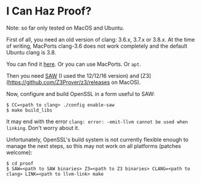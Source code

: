 # I Can Haz Proof?

Note: so far only tested on MacOS and Ubuntu.

First of all, you need an old version of clang: 3.6.x, 3.7.x or
3.8.x. At the time of writing, MacPorts clang-3.6 does not work
completely and the default Ubuntu clang is 3.8.

You can find it [here](http://llvm.org/releases/download.html). Or you can use MacPorts. Or ```apt```.

Then you need [SAW](http://saw.galois.com/builds/nightly/) (I used the
12/12/16 version) and [Z3](https://github.com/Z3Prover/z3/releases on MacOS).

Now, configure and build OpenSSL in a form useful to SAW:

    $ CC=<path to clang> ./config enable-saw
    $ make build_libs

It may end with the error ```clang: error: -emit-llvm cannot be used when linking```. Don't worry about it.

Unfortunately, OpenSSL's build system is not currently flexible enough
to manage the next steps, so this may not work on all platforms
(patches welcome):

    $ cd proof
    $ SAW=<path to SAW binaries> Z3=<path to Z3 binaries> CLANG=<path to clang> LINK=<path to llvm-link> make
